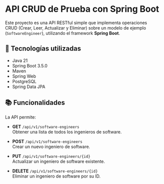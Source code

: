 # API CRUD de Prueba con Spring Boot

Este proyecto es una API RESTful simple que implementa operaciones CRUD (Crear, Leer, Actualizar y Eliminar) sobre un modelo de ejemplo (`SoftwareEngineer`), utilizando el framework **Spring Boot**.

## 🚀 Tecnologías utilizadas

- Java 21
- Spring Boot 3.5.0
- Maven
- Spring Web
- PostgreSQL
- Spring Data JPA

## 📚 Funcionalidades

La API permite:

- **GET** `/api/v1/software-engineers`  
  Obtener una lista de todos los ingenieros de software.

- **POST** `/api/v1/software-engineers`  
  Crear un nuevo ingeniero de software.

- **PUT** `/api/v1/software-engineers/{id}`  
  Actualizar un ingeniero de software existente.

- **DELETE** `/api/v1/software-engineers/{id}`  
  Eliminar un ingeniero de software por su ID.


